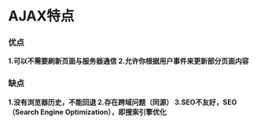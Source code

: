 # AJAX特点
### 优点
**1.可以不需要刷新页面与服务器通信
2.允许你根据用户事件来更新部分页面内容**
### 缺点
**1.没有浏览器历史，不能回退
2.存在跨域问题（同源）
3.SEO不友好，SEO（Search Engine Optimization），即搜索引擎优化**
